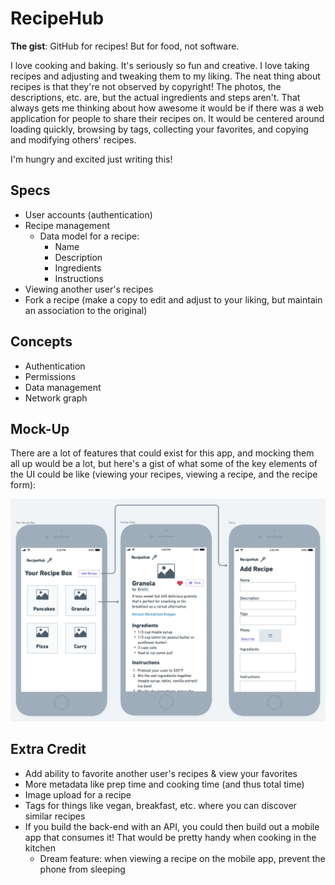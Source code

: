 # RecipeHub

**The gist**: GitHub for recipes! But for food, not software.

I love cooking and baking. It's seriously so fun and creative. I love taking recipes and adjusting and tweaking them to my liking. The neat thing about recipes is that they're not observed by copyright! The photos, the descriptions, etc. are, but the actual ingredients and steps aren't. That always gets me thinking about how awesome it would be if there was a web application for people to share their recipes on. It would be centered around loading quickly, browsing by tags, collecting your favorites, and copying and modifying others' recipes.

I'm hungry and excited just writing this!

## Specs

- User accounts (authentication)
- Recipe management
    - Data model for a recipe:
        - Name
        - Description
        - Ingredients
        - Instructions
- Viewing another user's recipes
- Fork a recipe (make a copy to edit and adjust to your liking, but maintain an association to the original)

## Concepts

- Authentication
- Permissions
- Data management
- Network graph

## Mock-Up

There are a lot of features that could exist for this app, and mocking them all up would be a lot, but here's a gist of what some of the key elements of the UI could be like (viewing your recipes, viewing a recipe, and the recipe form):

![RecipeHub mock-up](./img/recipehub.webp)

## Extra Credit

- Add ability to favorite another user's recipes & view your favorites
- More metadata like prep time and cooking time (and thus total time)
- Image upload for a recipe
- Tags for things like vegan, breakfast, etc. where you can discover similar recipes
- If you build the back-end with an API, you could then build out a mobile app that consumes it! That would be pretty handy when cooking in the kitchen
    - Dream feature: when viewing a recipe on the mobile app, prevent the phone from sleeping
